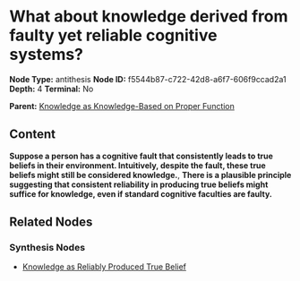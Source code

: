 # What about knowledge derived from faulty yet reliable cognitive systems?

**Node Type:** antithesis
**Node ID:** f5544b87-c722-42d8-a6f7-606f9ccad2a1
**Depth:** 4
**Terminal:** No

**Parent:** [Knowledge as Knowledge-Based on Proper Function](knowledge-as-knowledge-based-on-proper-function-synthesis-53555bef-1e28-4c2f-bf5f-bf14f3bc1d69.md)

## Content

**Suppose a person has a cognitive fault that consistently leads to true beliefs in their environment. Intuitively, despite the fault, these true beliefs might still be considered knowledge.**, **There is a plausible principle suggesting that consistent reliability in producing true beliefs might suffice for knowledge, even if standard cognitive faculties are faulty.**

## Related Nodes

### Synthesis Nodes

- [Knowledge as Reliably Produced True Belief](knowledge-as-reliably-produced-true-belief-synthesis-3a3dfe82-66c6-4bca-9496-7fed807aa205.md)
